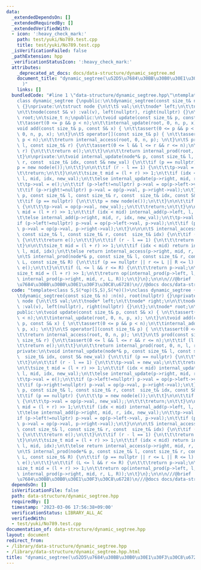 ```yaml
---
data:
  _extendedDependsOn: []
  _extendedRequiredBy: []
  _extendedVerifiedWith:
  - icon: ':heavy_check_mark:'
    path: test/yuki/No789.test.cpp
    title: test/yuki/No789.test.cpp
  _isVerificationFailed: false
  _pathExtension: hpp
  _verificationStatusIcon: ':heavy_check_mark:'
  attributes:
    _deprecated_at_docs: docs/data-structure/dynamic_segtree.md
    document_title: "dynamic_segtree(\u52D5\u7684\u30BB\u30B0\u30E1\u30F3\u30C8\u6728\
      )"
    links: []
  bundledCode: "#line 1 \"data-structure/dynamic_segtree.hpp\"\ntemplate<class S,S(*op)(S,S),S(*e)()>\n\
    class dynamic_segtree {\npublic:\n\tdynamic_segtree(const size_t& n) :n(n), root(nullptr)\
    \ {}\nprivate:\n\tstruct node {\n\t\tS val;\n\t\tnode* left;\n\t\tnode* right;\n\
    \n\t\tnode(const S& v) :val(v), left(nullptr), right(nullptr) {}\n\t};\n\tnode*\
    \ root;\n\tsize_t n;\npublic:\n\tvoid update(const size_t& p, const S& x) { \n\
    \t\tassert(0 <= p && p < n);\n\t\tinternal_update(root, 0, n, p, x); \n\t}\n\t\
    void add(const size_t& p, const S& x) { \n\t\tassert(0 <= p && p < n);\n\t\tinternal_add(root,\
    \ 0, n, p, x); \n\t}\n\tS operator[](const size_t& p) { \n\t\tassert(0 <= p &&\
    \ p < n);\n\t\treturn internal_access(root, 0, n, p); \n\t}\n\tS prod(const size_t&\
    \ l, const size_t& r) {\n\t\tassert(0 <= l && l <= r && r <= n);\n\t\tif (l ==\
    \ r) {\n\t\t\treturn e();\n\t\t}\n\n\t\treturn internal_prod(root, 0, n, l, r);\n\
    \t}\n\nprivate:\n\tvoid internal_update(node*& p, const size_t& l, const size_t&\
    \ r, const  size_t& idx, const S& new_val) {\n\t\tif (p == nullptr) {\n\t\t\t\
    p = new node(e());\n\t\t}\n\n\t\tif (r - l == 1) {\n\t\t\tp->val = new_val;\n\t\
    \t\treturn;\n\t\t}\n\n\t\tsize_t mid = (l + r) >> 1;\n\t\tif (idx < mid) internal_update(p->left,\
    \ l, mid, idx, new_val);\n\t\telse internal_update(p->right, mid, r, idx, new_val);\n\
    \t\tp->val = e();\n\t\tif (p->left!=nullptr) p->val = op(p->left->val, p->val);\n\
    \t\tif (p->right!=nullptr) p->val = op(p->val, p->right->val);\n\t}\n\tvoid internal_add(node*&\
    \ p, const size_t& l, const size_t& r, const  size_t& idx, const S& new_val) {\n\
    \t\tif (p == nullptr) {\n\t\t\tp = new node(e());\n\t\t}\n\n\t\tif (r - l == 1)\
    \ {\n\t\t\tp->val = op(p->val, new_val);;\n\t\t\treturn;\n\t\t}\n\n\t\tsize_t\
    \ mid = (l + r) >> 1;\n\t\tif (idx < mid) internal_add(p->left, l, mid, idx, new_val);\n\
    \t\telse internal_add(p->right, mid, r, idx, new_val);\n\t\tp->val = e();\n\t\t\
    if (p->left!=nullptr) p->val = op(p->left->val, p->val);\n\t\tif (p->right!=nullptr)\
    \ p->val = op(p->val, p->right->val);\n\t}\n\n\n\tS internal_access(node*& p,\
    \ const size_t& l, const size_t& r, const  size_t& idx) {\n\t\tif (p == nullptr)\
    \ {\n\t\t\treturn e();\n\t\t}\n\t\tif (r - l == 1) {\n\t\t\treturn p->val;\n\t\
    \t}\n\n\t\tsize_t mid = (l + r) >> 1;\n\t\tif (idx < mid) return internal_access(p->left,\
    \ l, mid, idx);\n\t\telse return internal_access(p->right, mid, r, idx);\n\t}\n\
    \n\tS internal_prod(node*& p, const size_t& l, const size_t& r, const size_t&\
    \ L, const size_t& R) {\n\t\tif (p == nullptr || r <= L || R <= l) {\n\t\t\treturn\
    \ e();\n\t\t}\n\t\tif (L <= l && r <= R) {\n\t\t\treturn p->val;\n\t\t}\n\n\t\t\
    size_t mid = (l + r) >> 1;\n\t\treturn op(internal_prod(p->left, l, mid, L, R),\
    \ internal_prod(p->right, mid, r, L, R));\n\t}\n};\n\n\n///@brief  dynamic_segtree(\u52D5\
    \u7684\u30BB\u30B0\u30E1\u30F3\u30C8\u6728)\n///@docs docs/data-structure/dynamic_segtree.md\n"
  code: "template<class S,S(*op)(S,S),S(*e)()>\nclass dynamic_segtree {\npublic:\n\
    \tdynamic_segtree(const size_t& n) :n(n), root(nullptr) {}\nprivate:\n\tstruct\
    \ node {\n\t\tS val;\n\t\tnode* left;\n\t\tnode* right;\n\n\t\tnode(const S& v)\
    \ :val(v), left(nullptr), right(nullptr) {}\n\t};\n\tnode* root;\n\tsize_t n;\n\
    public:\n\tvoid update(const size_t& p, const S& x) { \n\t\tassert(0 <= p && p\
    \ < n);\n\t\tinternal_update(root, 0, n, p, x); \n\t}\n\tvoid add(const size_t&\
    \ p, const S& x) { \n\t\tassert(0 <= p && p < n);\n\t\tinternal_add(root, 0, n,\
    \ p, x); \n\t}\n\tS operator[](const size_t& p) { \n\t\tassert(0 <= p && p < n);\n\
    \t\treturn internal_access(root, 0, n, p); \n\t}\n\tS prod(const size_t& l, const\
    \ size_t& r) {\n\t\tassert(0 <= l && l <= r && r <= n);\n\t\tif (l == r) {\n\t\
    \t\treturn e();\n\t\t}\n\n\t\treturn internal_prod(root, 0, n, l, r);\n\t}\n\n\
    private:\n\tvoid internal_update(node*& p, const size_t& l, const size_t& r, const\
    \  size_t& idx, const S& new_val) {\n\t\tif (p == nullptr) {\n\t\t\tp = new node(e());\n\
    \t\t}\n\n\t\tif (r - l == 1) {\n\t\t\tp->val = new_val;\n\t\t\treturn;\n\t\t}\n\
    \n\t\tsize_t mid = (l + r) >> 1;\n\t\tif (idx < mid) internal_update(p->left,\
    \ l, mid, idx, new_val);\n\t\telse internal_update(p->right, mid, r, idx, new_val);\n\
    \t\tp->val = e();\n\t\tif (p->left!=nullptr) p->val = op(p->left->val, p->val);\n\
    \t\tif (p->right!=nullptr) p->val = op(p->val, p->right->val);\n\t}\n\tvoid internal_add(node*&\
    \ p, const size_t& l, const size_t& r, const  size_t& idx, const S& new_val) {\n\
    \t\tif (p == nullptr) {\n\t\t\tp = new node(e());\n\t\t}\n\n\t\tif (r - l == 1)\
    \ {\n\t\t\tp->val = op(p->val, new_val);;\n\t\t\treturn;\n\t\t}\n\n\t\tsize_t\
    \ mid = (l + r) >> 1;\n\t\tif (idx < mid) internal_add(p->left, l, mid, idx, new_val);\n\
    \t\telse internal_add(p->right, mid, r, idx, new_val);\n\t\tp->val = e();\n\t\t\
    if (p->left!=nullptr) p->val = op(p->left->val, p->val);\n\t\tif (p->right!=nullptr)\
    \ p->val = op(p->val, p->right->val);\n\t}\n\n\n\tS internal_access(node*& p,\
    \ const size_t& l, const size_t& r, const  size_t& idx) {\n\t\tif (p == nullptr)\
    \ {\n\t\t\treturn e();\n\t\t}\n\t\tif (r - l == 1) {\n\t\t\treturn p->val;\n\t\
    \t}\n\n\t\tsize_t mid = (l + r) >> 1;\n\t\tif (idx < mid) return internal_access(p->left,\
    \ l, mid, idx);\n\t\telse return internal_access(p->right, mid, r, idx);\n\t}\n\
    \n\tS internal_prod(node*& p, const size_t& l, const size_t& r, const size_t&\
    \ L, const size_t& R) {\n\t\tif (p == nullptr || r <= L || R <= l) {\n\t\t\treturn\
    \ e();\n\t\t}\n\t\tif (L <= l && r <= R) {\n\t\t\treturn p->val;\n\t\t}\n\n\t\t\
    size_t mid = (l + r) >> 1;\n\t\treturn op(internal_prod(p->left, l, mid, L, R),\
    \ internal_prod(p->right, mid, r, L, R));\n\t}\n};\n\n\n///@brief  dynamic_segtree(\u52D5\
    \u7684\u30BB\u30B0\u30E1\u30F3\u30C8\u6728)\n///@docs docs/data-structure/dynamic_segtree.md"
  dependsOn: []
  isVerificationFile: false
  path: data-structure/dynamic_segtree.hpp
  requiredBy: []
  timestamp: '2023-03-06 17:56:38+09:00'
  verificationStatus: LIBRARY_ALL_AC
  verifiedWith:
  - test/yuki/No789.test.cpp
documentation_of: data-structure/dynamic_segtree.hpp
layout: document
redirect_from:
- /library/data-structure/dynamic_segtree.hpp
- /library/data-structure/dynamic_segtree.hpp.html
title: "dynamic_segtree(\u52D5\u7684\u30BB\u30B0\u30E1\u30F3\u30C8\u6728)"
---
```

